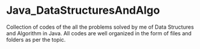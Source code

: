 # Java_DataStructuresAndAlgo
Collection of codes of the all the problems solved by me of Data Structures and Algorithm in Java. All codes are well organized in the form of files and folders as per the topic.
